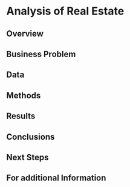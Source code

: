 # Analysis of Real Estate

## Overview

## Business Problem

## Data

## Methods

## Results

## Conclusions

## Next Steps

## For additional Information
